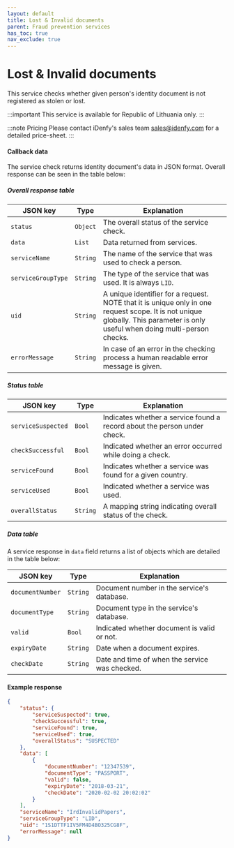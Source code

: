 ```yaml
---
layout: default
title: Lost & Invalid documents
parent: Fraud prevention services
has_toc: true
nav_exclude: true
---
```


# Lost & Invalid documents
This service checks whether given person's identity document is not registered as stolen or lost.

:::important
This service is available for Republic of Lithuania only.
:::

:::note  Pricing
Please contact iDenfy's sales team sales@idenfy.com for a detailed price-sheet.
:::

#### Callback data
The service check returns identity document's data in JSON format.
Overall response can be seen in the table below:

##### Overall response table

|JSON key          |Type        |Explanation                                                |
|------------------|------------|-----------------------------------------------------------|
|`status`          |`Object`    |The overall status of the service check.                   | 
|`data`            |`List`      |Data returned from services.                               |
|`serviceName`     |`String`    |The name of the service that was used to check a person.   |
|`serviceGroupType`|`String`    |The type of the service that was used. It is always `LID`. |
|`uid`             |`String`    |A unique identifier for a request. NOTE that it is unique only in one request scope. It is not unique globally. This parameter is only useful when doing multi-person checks.|
|`errorMessage`    |`String`    |In case of an error in the checking process a human readable error message is given.|

##### Status table

|JSON key            |Type        |Explanation                                                             |
|--------------------|------------|------------------------------------------------------------------------|
|`serviceSuspected`  |`Bool`      |Indicates whether a service found a record about the person under check.| 
|`checkSuccessful`   |`Bool`      |Indicated whether an error occurred while doing a check.                |
|`serviceFound`      |`Bool`      |Indicates whether a service was found for a given country.              |
|`serviceUsed`       |`Bool`      |Indicated whether a service was used.                                   |
|`overallStatus`     |`String`    |A mapping string indicating overall status of the check.                |

##### Data table
A service response in `data` field returns a list of objects which are detailed in the table below:

|JSON key            |Type        |Explanation                                                |
|--------------------|------------|-----------------------------------------------------------|
|`documentNumber`    |`String`    |Document number in the service's database.                 | 
|`documentType`      |`String`    |Document type in the service's database.                   |
|`valid`             |`Bool`      |Indicated whether document is valid or not.                |
|`expiryDate`        |`String`    |Date when a document expires.                              |
|`checkDate`         |`String`    |Date and time of when the service was checked.             |

#### Example response

```json
{
    "status": {
        "serviceSuspected": true,
        "checkSuccessful": true,
        "serviceFound": true,
        "serviceUsed": true,
        "overallStatus": "SUSPECTED"
    },
    "data": [
        {
            "documentNumber": "12347539",
            "documentType": "PASSPORT",
            "valid": false,
            "expiryDate": "2018-03-21",
            "checkDate": "2020-02-02 20:02:02"
        }
    ],
    "serviceName": "IrdInvalidPapers",
    "serviceGroupType": "LID",
    "uid": "1S1DTTF1IV5FM4D4BO325CG8F",
    "errorMessage": null
}
```
